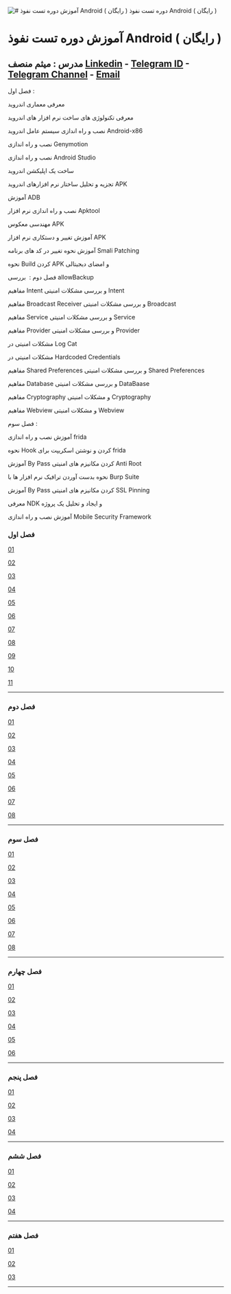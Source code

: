 ![ # آموزش دوره تست نفوذ Android ( رایگان )
 دوره تست نفوذ Android ( رایگان )](android.jpg)
# آموزش دوره تست نفوذ Android ( رایگان )
##  مدرس :‌ میثم منصف [Linkedin](https://www.linkedin.com/in/meisam-monsef-8693b347/) - [Telegram ID](https://t.me/meisamrce/) - [Telegram Channel](https://t.me/seccode) - [Email](mailto:meisamrce@gmail.com)

فصل اول :

معرفی معماری اندروید

معرفی تکنولوژی های ساخت نرم افزار های اندروید

نصب و راه اندازی سیستم عامل اندروید Android-x86

نصب و راه اندازی Genymotion

نصب و راه اندازی Android Studio

ساخت یک اپلیکشن اندروید

تجزیه و تحلیل ساختار نرم افزارهای اندروید APK

آموزش ADB

نصب و راه اندازی نرم افزار Apktool

مهندسی معکوس APK

آموزش تغییر و دستکاری نرم افزار APK

آموزش نحوه تغییر در کد های برنامه Smali Patching

نحوه Build کردن APK و امضای دیجیتالی

فصل دوم :
‌
بررسی allowBackup

مفاهیم Intent و بررسی مشکلات امنیتی Intent

مفاهیم Broadcast Receiver و بررسی مشکلات امنیتی 
Broadcast

مفاهیم Service و بررسی مشکلات امنیتی Service

مفاهیم Provider و بررسی مشکلات امنیتی Provider

مشکلات امنیتی در Log Cat

مشکلات امنیتی در Hardcoded Credentials

مفاهیم Shared Preferences و بررسی مشکلات امنیتی Shared Preferences

مفاهیم Database و بررسی مشکلات امنیتی DataBaase

مفاهیم Cryptography و مشکلات امنیتی Cryptography

مفاهیم Webview و مشکلات امنیتی Webview

فصل سوم :

آموزش نصب و راه اندازی frida

نحوه Hook کردن و نوشتن اسکریپت برای frida

آموزش By Pass کردن مکانیزم های امنیتی Anti Root

نحوه بدست آوردن ترافیک نرم افزار ها با Burp Suite

آموزش By Pass کردن مکانیزم های امنیتی SSL Pinning

معرفی NDK و ایجاد و تحلیل یک پروژه

آموزش نصب و راه اندازی Mobile Security Framework

### فصل اول 

[01](https://cafenode.ir/Android_Applications_Pentesting/01/c01.mp4)

[02](https://cafenode.ir/Android_Applications_Pentesting/01/c02.mp4)

[03](https://cafenode.ir/Android_Applications_Pentesting/01/c03.mp4)

[04](https://cafenode.ir/Android_Applications_Pentesting/01/c04.mp4)

[05](https://cafenode.ir/Android_Applications_Pentesting/01/c05.mp4)

[06](https://cafenode.ir/Android_Applications_Pentesting/01/c06.mp4)

[07](https://cafenode.ir/Android_Applications_Pentesting/01/c07.mp4)

[08](https://cafenode.ir/Android_Applications_Pentesting/01/c08.mp4)

[09](https://cafenode.ir/Android_Applications_Pentesting/01/c09.mp4)

[10](https://cafenode.ir/Android_Applications_Pentesting/01/c10.mp4)

[11](https://cafenode.ir/Android_Applications_Pentesting/01/c11.mp4)

---

### فصل دوم

[01](https://cafenode.ir/Android_Applications_Pentesting/02/c01.mp4)

[02](https://cafenode.ir/Android_Applications_Pentesting/02/c02.mp4)

[03](https://cafenode.ir/Android_Applications_Pentesting/02/c03.mp4)

[04](https://cafenode.ir/Android_Applications_Pentesting/02/c04.mp4)

[05](https://cafenode.ir/Android_Applications_Pentesting/02/c05.mp4)

[06](https://cafenode.ir/Android_Applications_Pentesting/02/c06.mp4)

[07](https://cafenode.ir/Android_Applications_Pentesting/02/c07.mp4)

[08](https://cafenode.ir/Android_Applications_Pentesting/02/c08.mp4)

---

### فصل سوم

[01](https://cafenode.ir/Android_Applications_Pentesting/03/c01.mp4)

[02](https://cafenode.ir/Android_Applications_Pentesting/03/c02.mp4)

[03](https://cafenode.ir/Android_Applications_Pentesting/03/c03.mp4)

[04](https://cafenode.ir/Android_Applications_Pentesting/03/c04.mp4)

[05](https://cafenode.ir/Android_Applications_Pentesting/03/c05.mp4)

[06](https://cafenode.ir/Android_Applications_Pentesting/03/c06.mp4)

[07](https://cafenode.ir/Android_Applications_Pentesting/03/c07.mp4)

[08](https://cafenode.ir/Android_Applications_Pentesting/03/c08.mp4)

---

### فصل چهارم

[01](https://cafenode.ir/Android_Applications_Pentesting/04/c01.mp4)

[02](https://cafenode.ir/Android_Applications_Pentesting/04/c02.mp4)

[03](https://cafenode.ir/Android_Applications_Pentesting/04/c03.mp4)

[04](https://cafenode.ir/Android_Applications_Pentesting/04/c04.mp4)

[05](https://cafenode.ir/Android_Applications_Pentesting/04/c05.mp4)

[06](https://cafenode.ir/Android_Applications_Pentesting/04/c06.mp4)

---

### فصل پنجم

[01](https://cafenode.ir/Android_Applications_Pentesting/05/c01.mp4)

[02](https://cafenode.ir/Android_Applications_Pentesting/05/c02.mp4)

[03](https://cafenode.ir/Android_Applications_Pentesting/05/c03.mp4)

[04](https://cafenode.ir/Android_Applications_Pentesting/05/c04.mp4)

---

### فصل ششم

[01](https://cafenode.ir/Android_Applications_Pentesting/06/c01.mp4)

[02](https://cafenode.ir/Android_Applications_Pentesting/06/c02.mp4)

[03](https://cafenode.ir/Android_Applications_Pentesting/06/c03.mp4)

[04](https://cafenode.ir/Android_Applications_Pentesting/06/c04.mp4)

---

### فصل هفتم

[01](https://cafenode.ir/Android_Applications_Pentesting/07/c01.mp4)

[02](https://cafenode.ir/Android_Applications_Pentesting/07/c02.mp4)

[03](https://cafenode.ir/Android_Applications_Pentesting/07/c03.mp4)

---